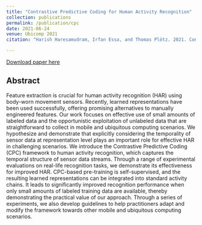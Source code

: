 ```yaml
---
title: "Contrastive Predictive Coding for Human Activity Recognition"
collection: publications
permalink: /publication/cpc
date: 2021-06-24
venue: Ubicomp 2021
citation: "Harish Haresamudram, Irfan Essa, and Thomas Plötz. 2021. Contrastive Predictive Coding for Human Activity Recognition. Proc. ACM Interact. Mob. Wearable Ubiquitous Technol. 5, 2, Article 65 (June 2021), 26 pages. DOI:https://doi.org/10.1145/3463506"

---
```


[Download paper here](https://dl.acm.org/doi/10.1145/3463506)

## Abstract
Feature extraction is crucial for human activity recognition (HAR) using body-worn movement sensors. Recently, learned representations have been used successfully, offering promising alternatives to manually engineered features. Our work focuses on effective use of small amounts of labeled data and the opportunistic exploitation of unlabeled data that are straightforward to collect in mobile and ubiquitous computing scenarios. We hypothesize and demonstrate that explicitly considering the temporality of sensor data at representation level plays an important role for effective HAR in challenging scenarios. We introduce the Contrastive Predictive Coding (CPC) framework to human activity recognition, which captures the temporal structure of sensor data streams. Through a range of experimental evaluations on real-life recognition tasks, we demonstrate its effectiveness for improved HAR. CPC-based pre-training is self-supervised, and the resulting learned representations can be integrated into standard activity chains. It leads to significantly improved recognition performance when only small amounts of labeled training data are available, thereby demonstrating the practical value of our approach. Through a series of experiments, we also develop guidelines to help practitioners adapt and modify the framework towards other mobile and ubiquitous computing scenarios.
